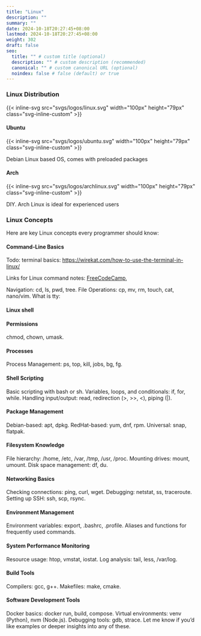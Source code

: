 ```yaml
---
title: "Linux"
description: ""
summary: ""
date: 2024-10-18T20:27:45+08:00
lastmod: 2024-10-18T20:27:45+08:00
weight: 302
draft: false
seo:
  title: "" # custom title (optional)
  description: "" # custom description (recommended)
  canonical: "" # custom canonical URL (optional)
  noindex: false # false (default) or true
---
```


### Linux Distribution

{{< inline-svg src="svgs/logos/linux.svg" width="100px" height="79px" class="svg-inline-custom" >}}

#### Ubuntu

{{< inline-svg src="svgs/logos/ubuntu.svg" width="100px" height="79px" class="svg-inline-custom" >}}

Debian Linux based OS, comes with preloaded packages

#### Arch

{{< inline-svg src="svgs/logos/archlinux.svg" width="100px" height="79px" class="svg-inline-custom" >}}

DIY. Arch Linux is ideal for experienced users

### Linux Concepts

Here are key Linux concepts every programmer should know:

#### Command-Line Basics

Todo: terminal basics: https://wirekat.com/how-to-use-the-terminal-in-linux/


Links for Linux command notes: [FreeCodeCamp](https://www.freecodecamp.org/news/the-linux-commands-handbook/),

Navigation: cd, ls, pwd, tree.
File Operations: cp, mv, rm, touch, cat, nano/vim.
What is tty:

#### Linux shell

#### Permissions

chmod, chown, umask.

#### Processes
Process Management: ps, top, kill, jobs, bg, fg.

#### Shell Scripting
Basic scripting with bash or sh.
Variables, loops, and conditionals: if, for, while.
Handling input/output: read, redirection (>, >>, <), piping (|).

#### Package Management
Debian-based: apt, dpkg.
RedHat-based: yum, dnf, rpm.
Universal: snap, flatpak.

#### Filesystem Knowledge
File hierarchy: /home, /etc, /var, /tmp, /usr, /proc.
Mounting drives: mount, umount.
Disk space management: df, du.

#### Networking Basics
Checking connections: ping, curl, wget.
Debugging: netstat, ss, traceroute.
Setting up SSH: ssh, scp, rsync.

#### Environment Management
Environment variables: export, .bashrc, .profile.
Aliases and functions for frequently used commands.

#### System Performance Monitoring
Resource usage: htop, vmstat, iostat.
Log analysis: tail, less, /var/log.

#### Build Tools
Compilers: gcc, g++.
Makefiles: make, cmake.

#### Software Development Tools
Docker basics: docker run, build, compose.
Virtual environments: venv (Python), nvm (Node.js).
Debugging tools: gdb, strace.
Let me know if you’d like examples or deeper insights into any of these.